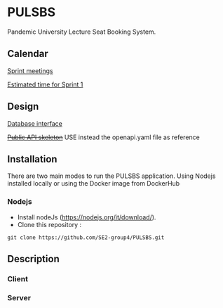 # PULSBS
Pandemic University Lecture Seat Booking System.

## Calendar
[Sprint meetings](https://calendar.google.com/calendar/u/0/r?cid=N3A0ZzhsMjRydWtpazJtdjZya2M3NGFzYm9AZ3JvdXAuY2FsZW5kYXIuZ29vZ2xlLmNvbQ&pli=1)

[Estimated time for Sprint 1](https://docs.google.com/spreadsheets/d/1icbW5-RjAeo9tewDkwckT8yB0Kz6KoK-puBTgJctIUM/edit)

## Design
[Database interface](https://app.creately.com/diagram/v2I2OxU6KJl/view)

~~[Public API skeleton](https://docs.google.com/document/d/1g7rZGhk2GJU-NiFqanrXhGMsG0u4hMfa0yhNFl68EPw/edit)~~ USE instead the openapi.yaml file as reference
## Installation
There are two main modes to run the PULSBS application. Using Nodejs installed locally or using the Docker image from DockerHub
### Nodejs
- Install nodeJs (https://nodejs.org/it/download/).
- Clone this repository :  
```
git clone https://github.com/SE2-group4/PULSBS.git
```

## Description

### Client

### Server





